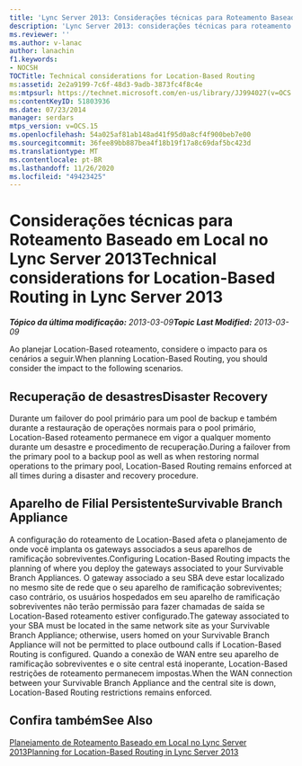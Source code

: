 ```yaml
---
title: 'Lync Server 2013: Considerações técnicas para Roteamento Baseado em Local'
description: 'Lync Server 2013: considerações técnicas para roteamento de Location-Based.'
ms.reviewer: ''
ms.author: v-lanac
author: lanachin
f1.keywords:
- NOCSH
TOCTitle: Technical considerations for Location-Based Routing
ms:assetid: 2e2a9199-7c6f-48d3-9adb-3873fc4f8c4e
ms:mtpsurl: https://technet.microsoft.com/en-us/library/JJ994027(v=OCS.15)
ms:contentKeyID: 51803936
ms.date: 07/23/2014
manager: serdars
mtps_version: v=OCS.15
ms.openlocfilehash: 54a025af81ab148ad41f95d0a8cf4f900beb7e00
ms.sourcegitcommit: 36fee89bb887bea4f18b19f17a8c69daf5bc423d
ms.translationtype: MT
ms.contentlocale: pt-BR
ms.lasthandoff: 11/26/2020
ms.locfileid: "49423425"
---
```

# <a name="technical-considerations-for-location-based-routing-in-lync-server-2013"></a><span data-ttu-id="c4a4b-103">Considerações técnicas para Roteamento Baseado em Local no Lync Server 2013</span><span class="sxs-lookup"><span data-stu-id="c4a4b-103">Technical considerations for Location-Based Routing in Lync Server 2013</span></span>

<div data-xmlns="http://www.w3.org/1999/xhtml">

<div class="topic" data-xmlns="http://www.w3.org/1999/xhtml" data-msxsl="urn:schemas-microsoft-com:xslt" data-cs="https://msdn.microsoft.com/">

<div data-asp="https://msdn2.microsoft.com/asp">



</div>

<div id="mainSection">

<div id="mainBody"><span data-ttu-id="c4a4b-104">

<span> </span></span><span class="sxs-lookup"><span data-stu-id="c4a4b-104">

<span> </span></span></span>

<span data-ttu-id="c4a4b-105">_**Tópico da última modificação:** 2013-03-09_</span><span class="sxs-lookup"><span data-stu-id="c4a4b-105">_**Topic Last Modified:** 2013-03-09_</span></span>

<span data-ttu-id="c4a4b-106">Ao planejar Location-Based roteamento, considere o impacto para os cenários a seguir.</span><span class="sxs-lookup"><span data-stu-id="c4a4b-106">When planning Location-Based Routing, you should consider the impact to the following scenarios.</span></span>

<div>

## <a name="disaster-recovery"></a><span data-ttu-id="c4a4b-107">Recuperação de desastres</span><span class="sxs-lookup"><span data-stu-id="c4a4b-107">Disaster Recovery</span></span>

<span data-ttu-id="c4a4b-108">Durante um failover do pool primário para um pool de backup e também durante a restauração de operações normais para o pool primário, Location-Based roteamento permanece em vigor a qualquer momento durante um desastre e procedimento de recuperação.</span><span class="sxs-lookup"><span data-stu-id="c4a4b-108">During a failover from the primary pool to a backup pool as well as when restoring normal operations to the primary pool, Location-Based Routing remains enforced at all times during a disaster and recovery procedure.</span></span>

</div>

<div>

## <a name="survivable-branch-appliance"></a><span data-ttu-id="c4a4b-109">Aparelho de Filial Persistente</span><span class="sxs-lookup"><span data-stu-id="c4a4b-109">Survivable Branch Appliance</span></span>

<span data-ttu-id="c4a4b-110">A configuração do roteamento de Location-Based afeta o planejamento de onde você implanta os gateways associados a seus aparelhos de ramificação sobreviventes.</span><span class="sxs-lookup"><span data-stu-id="c4a4b-110">Configuring Location-Based Routing impacts the planning of where you deploy the gateways associated to your Survivable Branch Appliances.</span></span> <span data-ttu-id="c4a4b-111">O gateway associado a seu SBA deve estar localizado no mesmo site de rede que o seu aparelho de ramificação sobreviventes; caso contrário, os usuários hospedados em seu aparelho de ramificação sobreviventes não terão permissão para fazer chamadas de saída se Location-Based roteamento estiver configurado.</span><span class="sxs-lookup"><span data-stu-id="c4a4b-111">The gateway associated to your SBA must be located in the same network site as your Survivable Branch Appliance; otherwise, users homed on your Survivable Branch Appliance will not be permitted to place outbound calls if Location-Based Routing is configured.</span></span> <span data-ttu-id="c4a4b-112">Quando a conexão de WAN entre seu aparelho de ramificação sobreviventes e o site central está inoperante, Location-Based restrições de roteamento permanecem impostas.</span><span class="sxs-lookup"><span data-stu-id="c4a4b-112">When the WAN connection between your Survivable Branch Appliance and the central site is down, Location-Based Routing restrictions remains enforced.</span></span>

</div>

<div>

## <a name="see-also"></a><span data-ttu-id="c4a4b-113">Confira também</span><span class="sxs-lookup"><span data-stu-id="c4a4b-113">See Also</span></span>


[<span data-ttu-id="c4a4b-114">Planejamento de Roteamento Baseado em Local no Lync Server 2013</span><span class="sxs-lookup"><span data-stu-id="c4a4b-114">Planning for Location-Based Routing in Lync Server 2013</span></span>](lync-server-2013-planning-for-location-based-routing.md)  
  

<span data-ttu-id="c4a4b-115"></div>

</div>

<span> </span>

</div>

</div>

</span><span class="sxs-lookup"><span data-stu-id="c4a4b-115"></div>

</div>

<span> </span>

</div>

</div>

</span></span></div>

